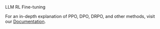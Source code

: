 LLM RL Fine-tuning

For an in-depth explanation of PPO, DPO, DRPO, and other methods, visit our [Documentation](https://saurabhiit2007.github.io/LLM-RL-finetuning/).